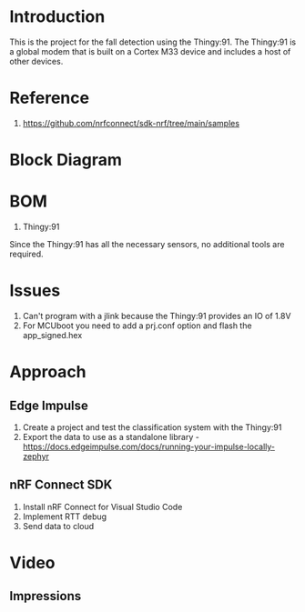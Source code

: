 # Introduction
This is the project for the fall detection using the Thingy:91. The Thingy:91 is a global modem that is built on a Cortex M33 device and includes a host of other devices.

# Reference
1. https://github.com/nrfconnect/sdk-nrf/tree/main/samples

# Block Diagram

# BOM
1. Thingy:91

Since the Thingy:91 has all the necessary sensors, no additional tools are required.

# Issues
1. Can't program with a jlink because the Thingy:91 provides an IO of 1.8V
2. For MCUboot you need to add a prj.conf option and flash the app_signed.hex

# Approach
## Edge Impulse
1. Create a project and test the classification system with the Thingy:91
2. Export the data to use as a standalone library - https://docs.edgeimpulse.com/docs/running-your-impulse-locally-zephyr

## nRF Connect SDK
1. Install nRF Connect for Visual Studio Code
2. Implement RTT debug
3. Send data to cloud

# Video



## Impressions

